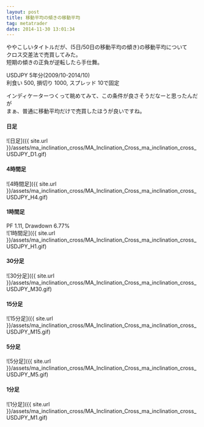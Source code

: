 ```yaml
---
layout: post
title: 移動平均の傾きの移動平均
tag: metatrader
date: 2014-11-30 13:01:34
---
```


ややこしいタイトルだが、(5日/50日の移動平均の傾き)の移動平均について  
クロス交差法で売買してみた。  
短期の傾きの正負が逆転したら手仕舞。  

USDJPY 5年分(2009/10-2014/10)  
利食い 500, 損切り 1000, スプレッド 10で固定  

インディケーターつくって眺めてみて、この条件が良さそうだなーと思ったんだが  
まぁ、普通に移動平均だけで売買したほうが良いですね。

#### 日足
![日足]({{ site.url }}/assets/ma_inclination_cross/MA_Inclination_Cross_ma_inclination_cross_USDJPY_D1.gif)  
  
#### 4時間足
![4時間足]({{ site.url }}/assets/ma_inclination_cross/MA_Inclination_Cross_ma_inclination_cross_USDJPY_H4.gif)  

#### 1時間足
PF 1.11, Drawdown 6.77%  
![1時間足]({{ site.url }}/assets/ma_inclination_cross/MA_Inclination_Cross_ma_inclination_cross_USDJPY_H1.gif)  

#### 30分足
![30分足]({{ site.url }}/assets/ma_inclination_cross/MA_Inclination_Cross_ma_inclination_cross_USDJPY_M30.gif)  

#### 15分足
![15分足]({{ site.url }}/assets/ma_inclination_cross/MA_Inclination_Cross_ma_inclination_cross_USDJPY_M15.gif)  

#### 5分足
![5分足]({{ site.url }}/assets/ma_inclination_cross/MA_Inclination_Cross_ma_inclination_cross_USDJPY_M5.gif)  

#### 1分足
![1分足]({{ site.url }}/assets/ma_inclination_cross/MA_Inclination_Cross_ma_inclination_cross_USDJPY_M1.gif)  
